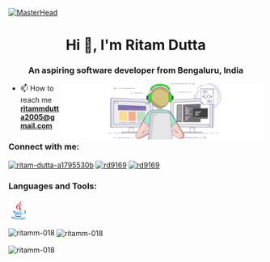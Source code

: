 [![MasterHead](https://user-images.githubusercontent.com/90236635/232446433-d5540fa2-fe28-4bb8-b929-cdb51fe61336.gif)](https://rishavchanda.io)
<h1 align="center">Hi 👋, I'm Ritam Dutta</h1>
<h3 align="center">An aspiring software developer from Bengaluru, India</h3>
<img align="right" alt="Coding" width="400" src="https://raw.githubusercontent.com/leorrose/leorrose/master/readme_header.gif">





- 📫 How to reach me **ritammdutta2005@gmail.com**

<h3 align="left">Connect with me:</h3>
<p align="left">
<a href="https://linkedin.com/in/ritam-dutta-a1795530b" target="blank"><img align="center" src="https://raw.githubusercontent.com/rahuldkjain/github-profile-readme-generator/master/src/images/icons/Social/linked-in-alt.svg" alt="ritam-dutta-a1795530b" height="30" width="40" /></a>
<a href="https://www.codechef.com/users/rd9169" target="blank"><img align="center" src="https://cdn.jsdelivr.net/npm/simple-icons@3.1.0/icons/codechef.svg" alt="rd9169" height="30" width="40" /></a>
<a href="https://www.hackerrank.com/rd9169" target="blank"><img align="center" src="https://raw.githubusercontent.com/rahuldkjain/github-profile-readme-generator/master/src/images/icons/Social/hackerrank.svg" alt="rd9169" height="30" width="40" /></a>
</p>

<h3 align="left">Languages and Tools:</h3>
<p align="left"> <a href="https://www.java.com" target="_blank" rel="noreferrer"> <img src="https://raw.githubusercontent.com/devicons/devicon/master/icons/java/java-original.svg" alt="java" width="40" height="40"/> </a> </p>

<p><img align="left" src="https://github-readme-stats.vercel.app/api/top-langs?username=ritamm-018&show_icons=true&locale=en&layout=compact" alt="ritamm-018" /></p>

<p>&nbsp;<img align="center" src="https://github-readme-stats.vercel.app/api?username=ritamm-018&show_icons=true&locale=en" alt="ritamm-018" /></p>

<p><img align="center" src="https://github-readme-streak-stats.herokuapp.com/?user=ritamm-018&" alt="ritamm-018" /></p>
